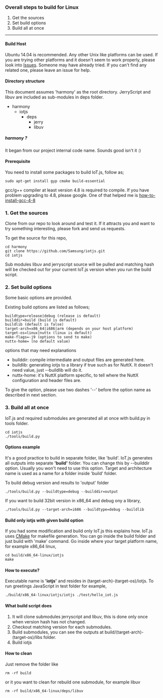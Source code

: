 ### Overall steps to build for Linux
1. Get the sources
2. Set build options
3. Build all at once


***


#### Build Host
Ubuntu 14.04 is recommended. Any other Unix like platforms can be used. If you are trying other platforms and it doesn't seem to work properly, please look into [Issues](https://github.com/Samsung/iotjs/issues). Someone may have already tried. If you can't find any related one, please leave an issue for help.

#### Directory structure

This document assumes 'harmony' as the root directory. JerryScript and libuv are included as sub-modules in deps folder.

* harmony
    * iotjs
        * deps
            * jerry
            * libuv

##### harmony ?

It began from our project internal code name. Sounds good isn't it :)


#### Prerequisite

You need to install some packages to build IoT.js, follow as;

```
sudo apt-get install gyp cmake build-essential
```

gcc/g++ compiler at least version 4.8 is required to compile. If you have problem upgrading to 4.8, please google. One of that helped me is [how-to-install-gcc-4-8](http://askubuntu.com/questions/271388/how-to-install-gcc-4-8)


### 1. Get the sources

Clone from our repo to look around and test it. If it attracts you and want to try something interesting, please fork and send us requests.

To get the source for this repo, 
```
cd harmony
git clone https://github.com/Samsung/iotjs.git
cd iotjs
```

Sub modules libuv and jerryscript source will be pulled and matching hash will be checked out for your current IoT.js version when you run the build script.


### 2. Set build options

Some basic options are provided.

Existing build options are listed as follows;
```
buildtype=release|debug (release is default)
builddir=build (build is default)
buildlib (default is false)
target-arch=x86_64|i686|arm (depends on your host platform)
target-os=linux|nuttx (linux is default)
make-flags=-j9 (options to send to make)
nuttx-home= (no default value)
```

options that may need explanations
* builddir: compile intermediate and output files are generated here. 
* buildlib: generating iotjs to a library if true such as for NuttX. It doesn't need value, just --buildlib will do it.
* nuttx-home: it's NuttX platform specific, to tell where the NuttX configuration and header files are.

To give the option, please use two dashes '--' before the option name as described in next section.


### 3. Build all at once

IoT.js and required submodules are generated all at once with build.py in tools folder.

```
cd iotjs
./tools/build.py
```

#### Options example

It's a good practice to build in separate folder, like 'build'. IoT.js generates all outputs into separate **'build'** folder. You can change this by --builddir option. Usually you won't need to use this option. Target and architecture name is used as a name for a folder inside 'build' folder.

To build debug version and results to 'output' folder
```
./tools/build.py --buildtype=debug --builddir=output
```

If you want to build 32bit version in x86_64 and debug ony a library,
```
./tools/build.py --target-arch=i686 --buildtype=debug --buildlib
```

#### Build only iotjs with given build option

If you had some modification and build only IoT.js this explains how. IoT.js uses [CMake](http://www.cmake.org/) for makefile generation. You can go inside the build folder and just build with 'make' command. Go inside where your target platform name, for example x86_64 linux,
```
cd build/x86_64-linux/iotjs
make
```

#### How to execute?

Executable name is **'iotjs'** and resides in (target-arch)-(target-os)/iotjs. To run greetings JavaScript in test folder for example,

```
./build/x86_64-linux/iotjs/iotjs ./test/hello_iot.js
```

#### What build script does

1. It will clone submodules jerryscript and libuv, this is done only once when version hash has not changed.
2. Checkout matching version for each submodules.
3. Build submodules, you can see the outputs at build/(target-arch)-(target-os)/libs folder.
4. Build iotjs


#### How to clean

Just remove the folder like
```
rm -rf build
```
or it you want to clean for rebuild one submodule, for example libuv
```
rm -rf build/x86_64-linux/deps/libuv
```

